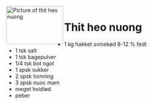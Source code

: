 <picture>
  <img align="left" width="150" height="100" alt="Picture of thit heo nuong" src="https://cdn.pastaxi-manager.onepas.vn/content/uploads/articles/vuvu/BLOG/cach-uop-thit-ba-chi-nuong/cach-uop-thit-ba-chi-nuong-sieu-ngon-4.jpg">
</picture>  
  
# Thit heo nuong
- 1 kg hakket svinekød 8-12 % fedt
- 1 tsk salt
- 1 tsk bagepulver
- 1/4 tsk bot ngot
- 1 spsk sukker
- 2 spsk honning
- 3 spsk nuoc mam
- meget hvidlød
- peber
